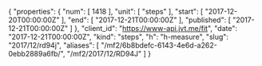 {
  "properties": {
    "num": [
      1418
    ],
    "unit": [
      "steps"
    ],
    "start": [
      "2017-12-20T00:00:00Z"
    ],
    "end": [
      "2017-12-21T00:00:00Z"
    ],
    "published": [
      "2017-12-21T00:00:00Z"
    ]
  },
  "client_id": "https://www-api.jvt.me/fit",
  "date": "2017-12-21T00:00:00Z",
  "kind": "steps",
  "h": "h-measure",
  "slug": "2017/12/rd94j",
  "aliases": [
    "/mf2/6b8bdefc-6143-4e6d-a262-0ebb2889a6fb/",
    "/mf2/2017/12/RD94J"
  ]
}
